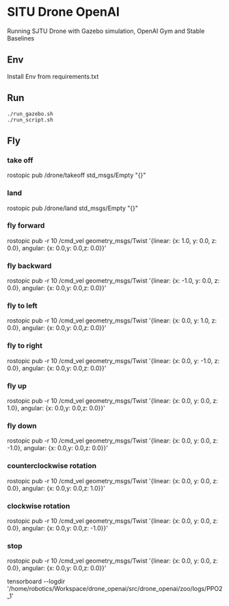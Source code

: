 # SITU Drone OpenAI
Running SJTU Drone with Gazebo simulation, OpenAI Gym and Stable Baselines 

## Env
Install Env from requirements.txt

## Run
    ./run_gazebo.sh
    ./run_script.sh

## Fly
### take off
rostopic pub /drone/takeoff std_msgs/Empty "{}"

### land
rostopic pub /drone/land std_msgs/Empty "{}"

### fly forward
rostopic pub -r 10 /cmd_vel geometry_msgs/Twist  '{linear:  {x: 1.0, y: 0.0, z: 0.0}, angular: {x: 0.0,y: 0.0,z: 0.0}}'

### fly backward
rostopic pub -r 10 /cmd_vel geometry_msgs/Twist  '{linear:  {x: -1.0, y: 0.0, z: 0.0}, angular: {x: 0.0,y: 0.0,z: 0.0}}'

### fly to left 
rostopic pub -r 10 /cmd_vel geometry_msgs/Twist  '{linear:  {x: 0.0, y: 1.0, z: 0.0}, angular: {x: 0.0,y: 0.0,z: 0.0}}'

### fly to right 
rostopic pub -r 10 /cmd_vel geometry_msgs/Twist  '{linear:  {x: 0.0, y: -1.0, z: 0.0}, angular: {x: 0.0,y: 0.0,z: 0.0}}'

### fly up 
rostopic pub -r 10 /cmd_vel geometry_msgs/Twist  '{linear:  {x: 0.0, y: 0.0, z: 1.0}, angular: {x: 0.0,y: 0.0,z: 0.0}}'

### fly down 
rostopic pub -r 10 /cmd_vel geometry_msgs/Twist  '{linear:  {x: 0.0, y: 0.0, z: -1.0}, angular: {x: 0.0,y: 0.0,z: 0.0}}'

### counterclockwise rotation
rostopic pub -r 10 /cmd_vel geometry_msgs/Twist  '{linear:  {x: 0.0, y: 0.0, z: 0.0}, angular: {x: 0.0,y: 0.0,z: 1.0}}'

### clockwise rotation
rostopic pub -r 10 /cmd_vel geometry_msgs/Twist  '{linear:  {x: 0.0, y: 0.0, z: 0.0}, angular: {x: 0.0,y: 0.0,z: -1.0}}'

### stop
rostopic pub -r 10 /cmd_vel geometry_msgs/Twist  '{linear:  {x: 0.0, y: 0.0, z: 0.0}, angular: {x: 0.0,y: 0.0,z: 0.0}}'


tensorboard --logdir '/home/robotics/Workspace/drone_openai/src/drone_openai/zoo/logs/PPO2_1'